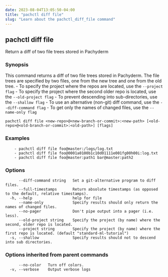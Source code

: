 ```yaml
---
date: 2023-08-04T13:05:50-04:00
title: "pachctl diff file"
slug: "Learn about the pachctl_diff_file command"
---
```


## pachctl diff file

Return a diff of two file trees stored in Pachyderm

### Synopsis

This command returns a diff of two file trees stored in Pachyderm. The file trees are specified by two files, one from the new tree and one from the old tree. 
	- To specify the project where the repos are located, use the `--project flag` 
	- To specify the project where the second older repo is located, use the `--old-project flag` 
	- To prevent descending into sub-directories, use the `--shallow flag`
	- To use an alternative (non-git) diff command, use the `--diff-command flag` 
	- To get only the names of changed files, use the `--name-only flag` 


```
pachctl diff file <new-repo>@<new-branch-or-commit>:<new-path> [<old-repo>@<old-branch-or-commit>:<old-path>] [flags]
```

### Examples

```
	- pachctl diff file foo@master:/logs/log.txt 
	- pachctl diff file foo@0001a0100b1c10d01111e001fg00h00i:log.txt 
	- pachctl diff file foo@master:path1 bar@master:path2
```

### Options

```
      --diff-command string   Set a git-alternative program to diff files.
      --full-timestamps       Return absolute timestamps (as opposed to the default, relative timestamps).
  -h, --help                  help for file
      --name-only             Specify results should only return the names of changed files.
      --no-pager              Don't pipe output into a pager (i.e. less).
      --old-project string    Specify the project (by name) where the second, older repo is located.
      --project string        Specify the project (by name) where the first repo is located. (default "standard-ml-tutorial")
  -s, --shallow               Specify results should not to descend into sub directories.
```

### Options inherited from parent commands

```
      --no-color   Turn off colors.
  -v, --verbose    Output verbose logs
```

